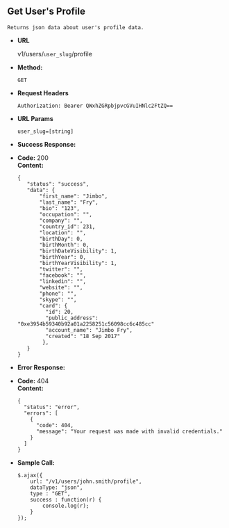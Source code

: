 **Get User's Profile**
----
    Returns json data about user's profile data.

* **URL**

    v1/users/`user_slug`/profile

* **Method:**

    `GET`

*  **Request Headers**

    `Authorization: Bearer QWxhZGRpbjpvcGVuIHNlc2FtZQ==`
    
*  **URL Params**

    `user_slug=[string]`<br/>

* **Success Response:**

* **Code:** 200 <br />
**Content:**
    ```
   {
       "status": "success",
       "data": {
           "first_name": "Jimbo",
           "last_name": "Fry",
           "bio": "123",
           "occupation": "",
           "company": "",
           "country_id": 231,
           "location": "",
           "birthDay": 0,
           "birthMonth": 0,
           "birthDateVisibility": 1,
           "birthYear": 0,
           "birthYearVisibility": 1,
           "twitter": "",
           "facebook": "",
           "linkedin": "",
           "website": "",
           "phone": "",
           "skype": "",
           "card": {
             "id": 20,
             "public_address": "0xe3954b59340b92a01a2258251c56098cc6c485cc"
             "account_name": "Jimbo Fry",
             "created": "18 Sep 2017"
            },
       }
   }
    ```

* **Error Response:**

* **Code:** 404 <br />
**Content:**
    ```
    {
      "status": "error",
      "errors": [
        {
          "code": 404,
          "message": "Your request was made with invalid credentials."
        }
      ]
    }
    ```

* **Sample Call:**

    ```
    $.ajax({
        url: "/v1/users/john.smith/profile",
        dataType: "json",
        type : "GET",
        success : function(r) {
            console.log(r);
        }
    });
    ```